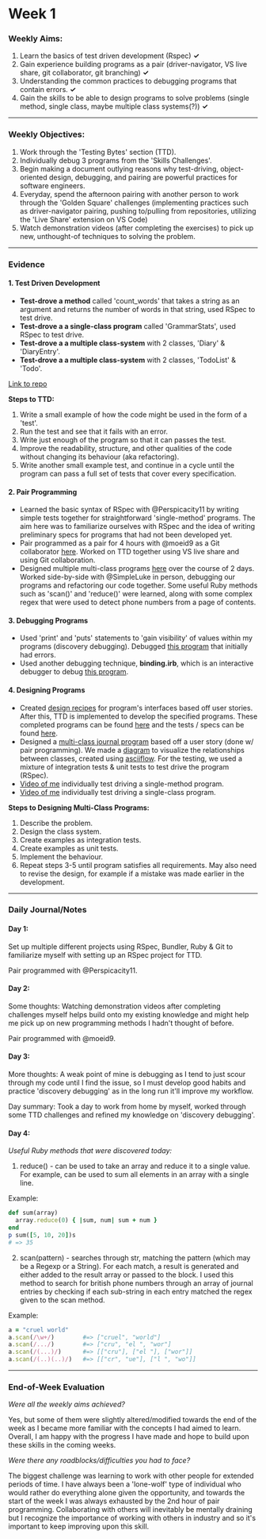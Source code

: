 # Week 1

### Weekly Aims:
1. Learn the basics of test driven development (Rspec) **✓**
2. Gain experience building programs as a pair (driver-navigator, VS live share, git collaborator, git branching) **✓**
3. Understanding the common practices to debugging programs that contain errors. **✓**
4. Gain the skills to be able to design programs to solve problems (single method, single class, maybe multiple class systems(?)) **✓**
---
### Weekly Objectives:
1. Work through the 'Testing Bytes' section (TTD). 
2. Individually debug 3 programs from the 'Skills Challenges'.
3. Begin making a document outlying reasons why test-driving, object-oriented design, debugging, and pairing are powerful practices for software engineers.
4. Everyday, spend the afternoon pairing with another person to work through the 'Golden Square' challenges (implementing practices such as driver-navigator pairing, pushing to/pulling from repositories, utilizing the 'Live Share' extension on VS Code)
5. Watch demonstration videos (after completing the exercises) to pick up new, unthought-of techniques to solving the problem.
---
### Evidence

#### 1. Test Driven Development
- **Test-drove a method** called 'count_words' that takes a string as an argument and returns the number of words in that string, used RSpec to test drive.
- **Test-drove a a single-class program** called 'GrammarStats', used RSpec to test drive.
- **Test-drove a a multiple class-system** with 2 classes, 'Diary' & 'DiaryEntry'.
- **Test-drove a a multiple class-system** with 2 classes, 'TodoList' & 'Todo'.

[Link to repo](https://github.com/forreya/golden-square/tree/main/phase-two)

**Steps to TTD:**
1. Write a small example of how the code might be used in the form of a 'test'.
2. Run the test and see that it fails with an error.
3. Write just enough of the program so that it can passes the test.
4. Improve the readability, structure, and other qualities of the code without changing its behaviour (aka refactoring).
5. Write another small example test, and continue in a cycle until the program can pass a full set of tests that cover every specification.

#### 2. Pair Programming
- Learned the basic syntax of RSpec with @Perspicacity11 by writing simple tests together for straightforward 'single-method' programs. The aim here was to familiarize ourselves with RSpec and the idea of writing preliminary specs for programs that had not been developed yet.
- Pair programmed as a pair for 4 hours with @moeid9 as a Git collaborator [here](https://github.com/moeid9/wk1). Worked on TTD together using VS live share and using Git collaboration.
- Designed multiple multi-class programs [here](https://github.com/forreya/golden-square/tree/main/phase-two) over the course of 2 days. Worked side-by-side with @SimpleLuke in person, debugging our programs and refactoring our code together. Some useful Ruby methods such as 'scan()' and 'reduce()' were learned, along with some complex regex that were used to detect phone numbers from a page of contents.

#### 3. Debugging Programs
- Used 'print' and 'puts' statements to 'gain visibility' of values within my programs (discovery debugging). Debugged [this program](https://github.com/forreya/golden-square/blob/main/phase-two/lib/get_most_common_letter.rb) that initially had errors.
- Used another debugging technique, **binding.irb**, which is an interactive debugger to debug [this program](https://github.com/forreya/golden-square/blob/main/phase-two/lib/letter_counter.rb).

#### 4. Designing Programs
- Created [design recipes](https://github.com/forreya/golden-square/tree/main/phase-two/recipes) for program's interfaces based off user stories. After this, TTD is implemented to develop the specified programs. These completed programs can be found [here](https://github.com/forreya/golden-square/tree/main/phase-two/lib) and the tests / specs can be found [here](https://github.com/forreya/golden-square/tree/main/phase-two/spec).
- Designed a [multi-class journal program](https://github.com/forreya/golden-square/tree/main/phase-two/designing-multi-class-programs) based off a user story (done w/ pair programming). We made a [diagram](https://github.com/forreya/golden-square/blob/main/phase-two/designing-multi-class-programs/recipes/journal.md) to visualize the relationships between classes, created using [asciiflow](asciiflow.com). For the testing, we used a mixture of integration tests & unit tests to test drive the program (RSpec).
- [Video of me](https://github.com/forreya/makers-portfolio/blob/main/videos/task_tracker.mp4) individually test driving a single-method program.
- [Video of me](https://github.com/forreya/makers-portfolio/blob/main/videos/music_tracker-challenge.mp4) individually test driving a single-class program.

**Steps to Designing Multi-Class Programs:**
1. Describe the problem.
2. Design the class system.
3. Create examples as integration tests.
4. Create examples as unit tests.
5. Implement the behaviour.
6. Repeat steps 3-5 until program satisfies all requirements. May also need to revise the design, for example if a mistake was made earlier in the development.
---
### Daily Journal/Notes

#### Day 1:
Set up multiple different projects using RSpec, Bundler, Ruby & Git to familiarize myself with setting up an RSpec project for TTD.

Pair programmed with @Perspicacity11.

#### Day 2:
Some thoughts: Watching demonstration videos after completing challenges myself helps build onto my existing knowledge and might help me pick up on new programming methods I hadn't thought of before. 

Pair programmed with @moeid9.

#### Day 3:
More thoughts: A weak point of mine is debugging as I tend to just scour through my code until I find the issue, so I must develop good habits and practice 'discovery debugging' as in the long run it'll improve my workflow.

Day summary: Took a day to work from home by myself, worked through some TTD challenges and refined my knowledge on 'discovery debugging'.

#### Day 4:
*Useful Ruby methods that were discovered today:*
1. reduce() - can be used to take an array and reduce it to a single value. For example, can be used to sum all elements in an array with a single line.

Example:
```ruby
def sum(array)
  array.reduce(0) { |sum, num| sum + num }
end
p sum([5, 10, 20])s
# => 35
```
2. scan(pattern) - searches through str, matching the pattern (which may be a Regexp or a String). For each match, a result is generated and either added to the result array or passed to the block. I used this method to search for british phone numbers through an array of journal entries by checking if each sub-string in each entry matched the regex given to the scan method.

Example:
```ruby
a = "cruel world"
a.scan(/\w+/)        #=> ["cruel", "world"]
a.scan(/.../)        #=> ["cru", "el ", "wor"]
a.scan(/(...)/)      #=> [["cru"], ["el "], ["wor"]]
a.scan(/(..)(..)/)   #=> [["cr", "ue"], ["l ", "wo"]]
```
---
### End-of-Week Evaluation
*Were all the weekly aims achieved?*

Yes, but some of them were slightly altered/modified towards the end of the week as I became more familiar with the concepts I had aimed to learn. Overall, I am happy with the progress I have made and hope to build upon these skills in the coming weeks.

*Were there any roadblocks/difficulties you had to face?*

The biggest challenge was learning to work with other people for extended periods of time. I have always been a 'lone-wolf' type of individual who would rather do everything alone given the opportunity, and towards the start of the week I was always exhausted by the 2nd hour of pair programming. Collaborating with others will inevitably be mentally draining but I recognize the importance of working with others in industry and so it's important to keep improving upon this skill.